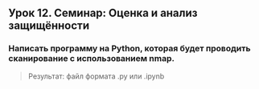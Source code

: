 ## Урок 12. Семинар: Оценка и анализ защищённости

### Написать программу на Python, которая будет проводить сканирование с использованием nmap.

>Результат: файл формата .py или .ipynb
